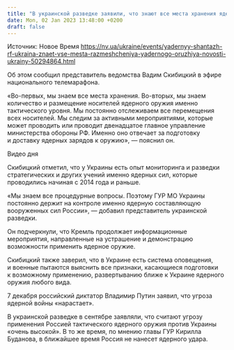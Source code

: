 ```yaml
---
title: "В украинской разведке заявили, что знают все места хранения ядерного оружия в РФ и отслеживают все перемещения"
date: Mon, 02 Jan 2023 13:48:00 +0200
draft: false
---
```

Источник: Новое Время https://nv.ua/ukraine/events/yadernyy-shantazh-rf-ukraina-znaet-vse-mesta-razmeshcheniya-yadernogo-oruzhiya-novosti-ukrainy-50294864.html


 Об этом сообщил представитель ведомства Вадим Скибицкий в эфире национального телемарафона.

«Во-первых, мы знаем все места хранения. Во-вторых, мы знаем количество и размещение носителей ядерного оружия именно тактического уровня. Мы постоянно отслеживаем все перемещения всех носителей. Мы следим за активными мероприятиями, которые может проводить или проводит двенадцатое главное управление министерства обороны РФ. Именно оно отвечает за подготовку и доставку ядерных зарядов к оружию», — пояснил он.

 Видео дня   

Скибицкий отметил, что у Украины есть опыт мониторинга и разведки стратегических и других учений именно ядерных сил, которые проводились начиная с 2014 года и раньше.

«Мы знаем все процедурные вопросы. Поэтому ГУР МО Украины постоянно держит на контроле именно ядерную составляющую вооруженных сил России», — добавил представитель украинской разведки.

Он подчеркнули, что Кремль продолжает информационные мероприятия, направленные на устрашение и демонстрацию возможности применить ядерное оружие.

Скибицкий также заверил, что в Украине есть система оповещения, и военные пытаются выяснить все признаки, касающиеся подготовки к возможному применению, развертыванию ближе к Украине ядерного оружия любого вида.

7 декабря российский диктатор Владимир Путин заявил, что угроза ядерной войны «нарастает».

В украинской разведке в сентябре заявляли, что считают угрозу применения Россией тактического ядерного оружия против Украины «очень высокой». В то же время, по мнению главы ГУР Кирилла Буданова, в ближайшее время Россия не нанесет ядерного удара.
